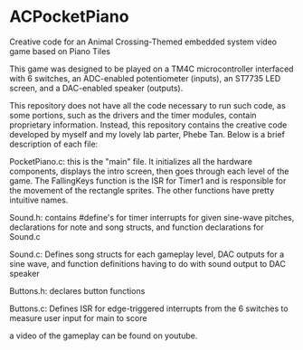 # ACPocketPiano
Creative code for an Animal Crossing-Themed embedded system video game based on Piano Tiles

This game was designed to be played on a TM4C microcontroller interfaced with 6 switches, an ADC-enabled potentiometer (inputs),
an ST7735 LED screen, and a DAC-enabled speaker (outputs).

This repository does not have all the code necessary to run such code, as some portions, such as the drivers and the timer modules, contain proprietary information.
Instead, this repository contains the creative code developed by myself and my lovely lab parter, Phebe Tan. Below is a brief description of each file:

PocketPiano.c: this is the "main" file. It initializes all the hardware components, displays the intro screen,
then goes through each level of the game. The FallingKeys function is the ISR for Timer1 and is responsible for the movement of the rectangle sprites. 
The other functions have pretty intuitive names.

Sound.h: contains #define's for timer interrupts for given sine-wave pitches, declarations for note and song structs, and function declarations for Sound.c

Sound.c: Defines song structs for each gameplay level, DAC outputs for a sine wave, and function definitions having to do with sound output to DAC speaker

Buttons.h: declares button functions

Buttons.c: Defines ISR for edge-triggered interrupts from the 6 switches to measure user input for main to score

a video of the gameplay can be found on youtube.
